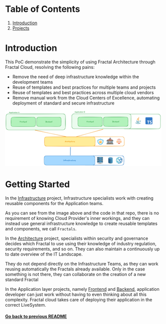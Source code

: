 # Table of Contents
1. [Introduction](#introduction)
2. [Projects](#projects)
# Introduction

This PoC demonstrate the simplicity of using Fractal Architecture through Fractal Cloud, resolving the following pains:

* Remove the need of deep infrastructure knowledge within the development teams
* Reuse of templates and best practices for multiple teams and projects
* Reuse of templates and best practices across multiple cloud vendors
* Remove manual work from the Cloud Centers of Excellence, automating deployment of standard and secure infrastructure

![Organization](./docs/organization.png)

# Getting Started

In the [Infrastructure](./infrastructure) project, Infrastructure
specialists work with creating reusable components for the Application teams.

As you can see from the image above and the code in that repo, there is no requirement of knowing
Cloud Provider's inner workings, and they can instead use general infrastructure knowledge to create reusable
templates and components, we call `Fractals`.

In the [Architecture](./architecture) project, specialists within security and governance decides which Fractal to use using
their knowledge of industry regulation, security requirements, and so on. They can also maintain a continuously
up to date overview of the IT Landscape.

They do not depend directly on the Infrastructure Teams, as they can work reusing automatically the Fractals already
available. Only in the case something is not there, they can collaborate on the creation of a new standard Fractal

In the Application layer projects, namely [Frontend](./frontend) and [Backend](./backend), application developer can just work without
having to even thinking about all this complexity. Fractal cloud takes care of deploying their application in the
correct LiveSystem.

#### [Go back to previous README](../README.md)